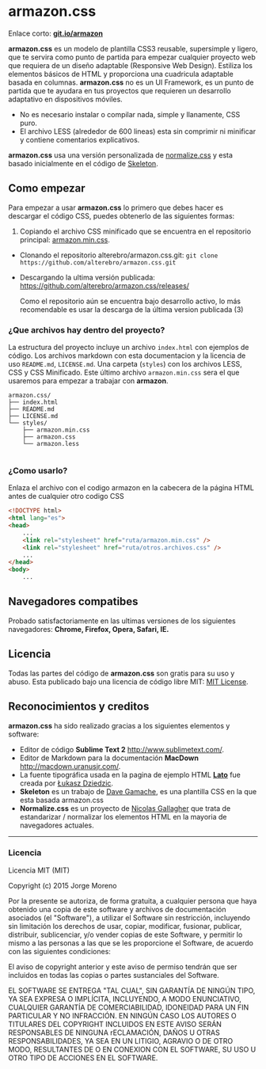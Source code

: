 # armazon.css

Enlace corto: **[git.io/armazon](http://git.io/armazon)**

**armazon.css** es un modelo de plantilla CSS3 reusable, supersimple y ligero, que te servira como punto de partida para empezar cualquier proyecto web que requiera de un diseño adaptable (Responsive Web Design). Estiliza los elementos básicos de HTML y proporciona una cuadricula adaptable basada en columnas. **armazon.css** no es un UI Framework, es un punto de partida que te ayudara en tus proyectos que requieren un desarrollo adaptativo en dispositivos móviles.

- No es necesario instalar o compilar nada, simple y llanamente, CSS puro. 
- El archivo LESS (alrededor de 600 lineas) esta sin comprimir ni minificar y contiene comentarios explicativos.

**armazon.css** usa una versión personalizada de [normalize.css](http://necolas.github.io/normalize.css/) y esta basado inicialmente en el código de [Skeleton](http://getskeleton.com).

## Como empezar

Para empezar a usar **armazon.css** lo primero que debes hacer es descargar el código CSS, puedes obtenerlo de las siguientes formas:

1. Copiando el archivo CSS minificado que se encuentra en el repositorio principal: [armazon.min.css](https://raw.githubusercontent.com/alterebro/armazon.css/master/styles/armazon.min.css).
- Clonando el repositorio alterebro/armazon.css.git: `git clone https://github.com/alterebro/armazon.css.git`
- Descargando la ultima versión publicada: <https://github.com/alterebro/armazon.css/releases/>

	Como el repositorio aún se encuentra bajo desarrollo activo, lo más recomendable es usar la descarga de la última version publicada (3)

### ¿Que archivos hay dentro del proyecto?

La estructura del proyecto incluye un archivo ``index.html`` con ejemplos de código. Los archivos markdown con esta documentacion y la licencia de uso ``README.md``, ``LICENSE.md``. Una carpeta (``styles``) con los archivos LESS, CSS y CSS Minificado. Este último archivo ``armazon.min.css`` sera el que usaremos para empezar a trabajar con **armazon**.

```
armazon.css/
├── index.html
├── README.md
├── LICENSE.md
└── styles/
    ├── armazon.min.css
    ├── armazon.css
    └── armazon.less
 
```

### ¿Como usarlo?

Enlaza el archivo con el codigo armazon en la cabecera de la página HTML antes de cualquier otro codigo CSS

```html
<!DOCTYPE html>
<html lang="es">
<head>
	...
	<link rel="stylesheet" href="ruta/armazon.min.css" />
	<link rel="stylesheet" href="ruta/otros.archivos.css" />
	...
</head>
<body>
	...	
```


## Navegadores compatibes

Probado satisfactoriamente en las ultimas versiones de los siguientes navegadores: **Chrome, Firefox, Opera, Safari, IE.**


## Licencia

Todas las partes del código de **armazon.css** son gratis para su uso y abuso. Esta publicado bajo una licencia de código libre MIT: 
[MIT License](https://github.com/alterebro/armazon.css/blob/master/LICENSE.md).


## Reconocimientos y creditos

**armazon.css** ha sido realizado gracias a los siguientes elementos y software:  

- Editor de código **Sublime Text 2** <http://www.sublimetext.com/>. 
- Editor de Markdown para la documentación **MacDown** <http://macdown.uranusjr.com/>.
- La fuente tipográfica usada en la pagina de ejemplo HTML **[Lato](http://www.google.com/fonts/specimen/Lato)** fue creada por [Łukasz Dziedzic](http://www.lukaszdziedzic.eu/).
- **Skeleton** es un trabajo de [Dave Gamache](https://twitter.com/dhg), es una plantilla CSS en la que esta basada armazon.css
- **Normalize.css** es un proyecto de [Nicolas Gallagher](http://nicolasgallagher.com/) que trata de estandarizar / normalizar los elementos HTML en la mayoria de navegadores actuales.

---

### Licencia
Licencia MIT (MIT)

Copyright (c) 2015 Jorge Moreno

Por la presente se autoriza, de forma gratuita, a cualquier persona que haya obtenido una copia de este software y archivos de documentación asociados (el "Software"), a utilizar el Software sin restricción, incluyendo sin limitación los derechos de usar, copiar, modificar, fusionar, publicar, distribuir, sublicenciar, y/o vender copias de este Software, y permitir lo mismo a las personas a las que se les proporcione el Software, de acuerdo con las siguientes condiciones:

El aviso de copyright anterior y este aviso de permiso tendrán que ser incluidos en todas las copias o partes sustanciales del Software.

EL SOFTWARE SE ENTREGA "TAL CUAL", SIN GARANTÍA DE NINGÚN TIPO, YA SEA EXPRESA O IMPLÍCITA, INCLUYENDO, A MODO ENUNCIATIVO, CUALQUIER GARANTÍA DE COMERCIABILIDAD, IDONEIDAD PARA UN FIN PARTICULAR Y NO INFRACCIÓN. EN NINGÚN CASO LOS AUTORES O TITULARES DEL COPYRIGHT INCLUIDOS EN ESTE AVISO SERÁN RESPONSABLES DE NINGUNA rECLAMACIÓN, DAÑOS U OTRAS RESPONSABILIDADES, YA SEA EN UN LITIGIO, AGRAVIO O DE OTRO MODO, RESULTANTES DE O EN CONEXION CON EL SOFTWARE, SU USO U OTRO TIPO DE ACCIONES EN EL SOFTWARE.